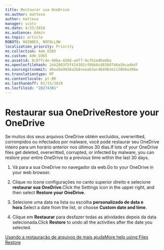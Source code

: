 ```yaml
---
title: Restaurar sua OneDrive
ms.author: matteva
author: matteva
manager: scotv
ms.date: 4/25/2018
ms.audience: Admin
ms.topic: article
ROBOTS: NOINDEX, NOFOLLOW
localization_priority: Priority
ms.collection: Adm_O365
ms.custom: Adm_O365
ms.assetid: 8c07fc4e-98ba-438d-a4f7-9cfb1ed6a08a
ms.openlocfilehash: 2eb2803f5f414302cf0bb8c88380746a3bca4bdf
ms.sourcegitcommit: d6ea5e9458a2b8ceaab3ac4bd483e1130b9a398a
ms.translationtype: MT
ms.contentlocale: pt-BR
ms.lasthandoff: 01/15/2019
ms.locfileid: "28274381"
---
```

# <a name="restore-your-onedrive"></a><span data-ttu-id="850fb-102">Restaurar sua OneDrive</span><span class="sxs-lookup"><span data-stu-id="850fb-102">Restore your OneDrive</span></span>

<span data-ttu-id="850fb-103">Se muitos dos seus arquivos OneDrive obtém excluídos, overwritted, corrompidos ou infectados por malware, você pode restaurar seu OneDrive inteiro para um horário anterior nos últimos 30 dias.</span><span class="sxs-lookup"><span data-stu-id="850fb-103">If lots of your OneDrive files get deleted, overwritted, corrupted, or infected by malware, you can restore your entire OneDrive to a previous time within the last 30 days.</span></span>
  
1. <span data-ttu-id="850fb-104">Vá para a sua OneDrive no navegador da web.</span><span class="sxs-lookup"><span data-stu-id="850fb-104">Go to your OneDrive in your web browser.</span></span>
    
2. <span data-ttu-id="850fb-105">Clique no ícone configurações no canto superior direito e selecione **restaurar sua OneDrive**.</span><span class="sxs-lookup"><span data-stu-id="850fb-105">Click the Settings icon in the upper right, and then select **Restore your OneDrive**.</span></span>
    
3. <span data-ttu-id="850fb-106">Selecione uma data na lista ou escolha **personalizado de data e hora**.</span><span class="sxs-lookup"><span data-stu-id="850fb-106">Select a date from the list, or choose **Custom date and time**.</span></span>
    
4. <span data-ttu-id="850fb-107">Clique em **Restaurar** para desfazer todas as atividades depois da data selecionada.</span><span class="sxs-lookup"><span data-stu-id="850fb-107">Click **Restore** to undo all the activities after the date you selected.</span></span> 
    
[<span data-ttu-id="850fb-108">Usando a restauração de arquivos de mais ajuda</span><span class="sxs-lookup"><span data-stu-id="850fb-108">More help using Files Restore</span></span>](https://go.microsoft.com/fwlink/?linkid=872874)
  

